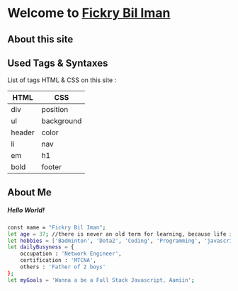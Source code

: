 # Welcome to [Fickry Bil Iman](https://fickrybiliman.github.io/)

## About this site

## Used Tags & Syntaxes

List of tags HTML & CSS on this site :

| HTML      | CSS                   |
| --------- | --------------------  |
| div       | position              |
| ul        | background            |
| header    | color                 |
| li        | nav                   |
| em        | h1                    |
| bold      | footer                |

## About Me

##### Hello World!
```sh
const name = "Fickry Bil Iman";
let age = 37; //there is never an old term for learning, because life is a process of continuous learning unless we are dead
let hobbies = ['Badminton', 'Dota2', 'Coding', 'Programming', 'javascript', 'web development', 'Network', 'technology'];
let dailyBusyness = {
    occupation : 'Network Engineer',
    certification : 'MTCNA',
    others : 'Father of 2 boys'
};
let myGoals = 'Wanna a be a Full Stack Javascript, Aamiin';
